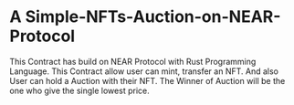 # A Simple-NFTs-Auction-on-NEAR-Protocol
This Contract has build on NEAR Protocol with Rust Programming Language. This Contract allow user can mint, transfer an NFT. And also User can hold a Auction with their NFT. The Winner of Auction will be the one who give the single lowest price.
